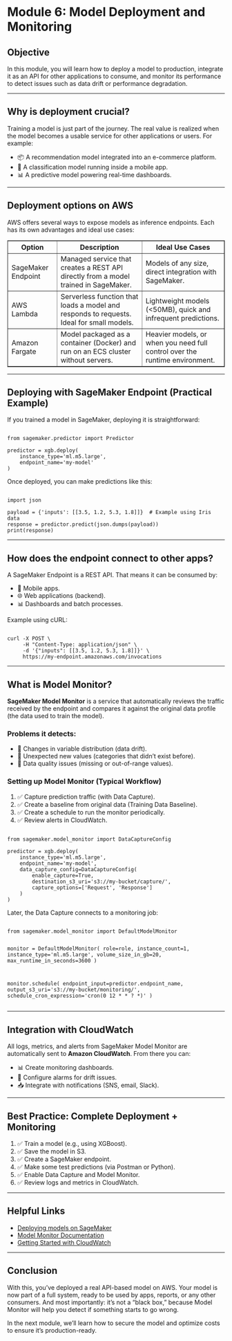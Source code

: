 <h1>Module 6: Model Deployment and Monitoring</h1>

<h2>Objective</h2>
<p>In this module, you will learn how to deploy a model to production, integrate it as an API for other applications to consume, and monitor its performance to detect issues such as data drift or performance degradation.</p>

<hr>

<h2>Why is deployment crucial?</h2>
<p>Training a model is just part of the journey. The real value is realized when the model becomes a usable service for other applications or users. For example:</p>
<ul>
    <li>📦 A recommendation model integrated into an e-commerce platform.</li>
    <li>📲 A classification model running inside a mobile app.</li>
    <li>📊 A predictive model powering real-time dashboards.</li>
</ul>

<hr>

<h2>Deployment options on AWS</h2>
<p>AWS offers several ways to expose models as inference endpoints. Each has its own advantages and ideal use cases:</p>

<table border="1">
<tr>
    <th>Option</th>
    <th>Description</th>
    <th>Ideal Use Cases</th>
</tr>
<tr>
    <td>SageMaker Endpoint</td>
    <td>Managed service that creates a REST API directly from a model trained in SageMaker.</td>
    <td>Models of any size, direct integration with SageMaker.</td>
</tr>
<tr>
    <td>AWS Lambda</td>
    <td>Serverless function that loads a model and responds to requests. Ideal for small models.</td>
    <td>Lightweight models (<50MB), quick and infrequent predictions.</td>
</tr>
<tr>
    <td>Amazon Fargate</td>
    <td>Model packaged as a container (Docker) and run on an ECS cluster without servers.</td>
    <td>Heavier models, or when you need full control over the runtime environment.</td>
</tr>
</table>

<hr>

<h2>Deploying with SageMaker Endpoint (Practical Example)</h2>
<p>If you trained a model in SageMaker, deploying it is straightforward:</p>

<pre><code>
from sagemaker.predictor import Predictor

predictor = xgb.deploy(
    instance_type='ml.m5.large',
    endpoint_name='my-model'
)
</code></pre>

<p>Once deployed, you can make predictions like this:</p>

<pre><code>
import json

payload = {'inputs': [[3.5, 1.2, 5.3, 1.8]]}  # Example using Iris data
response = predictor.predict(json.dumps(payload))
print(response)
</code></pre>

<hr>

<h2>How does the endpoint connect to other apps?</h2>
<p>A SageMaker Endpoint is a REST API. That means it can be consumed by:</p>
<ul>
    <li>📲 Mobile apps.</li>
    <li>🌐 Web applications (backend).</li>
    <li>📊 Dashboards and batch processes.</li>
</ul>

<p>Example using cURL:</p>
<pre><code>
curl -X POST \
     -H "Content-Type: application/json" \
     -d '{"inputs": [[3.5, 1.2, 5.3, 1.8]]}' \
     https://my-endpoint.amazonaws.com/invocations
</code></pre>

<hr>

<h2>What is Model Monitor?</h2>
<p><strong>SageMaker Model Monitor</strong> is a service that automatically reviews the traffic received by the endpoint and compares it against the original data profile (the data used to train the model).</p>

<h3>Problems it detects:</h3>
<ul>
    <li>🚨 Changes in variable distribution (data drift).</li>
    <li>🚨 Unexpected new values (categories that didn’t exist before).</li>
    <li>🚨 Data quality issues (missing or out-of-range values).</li>
</ul>

<h3>Setting up Model Monitor (Typical Workflow)</h3>
<ol>
    <li>✅ Capture prediction traffic (with Data Capture).</li>
    <li>✅ Create a baseline from original data (Training Data Baseline).</li>
    <li>✅ Create a schedule to run the monitor periodically.</li>
    <li>✅ Review alerts in CloudWatch.</li>
</ol>

<pre><code>
from sagemaker.model_monitor import DataCaptureConfig

predictor = xgb.deploy(
    instance_type='ml.m5.large',
    endpoint_name='my-model',
    data_capture_config=DataCaptureConfig(
        enable_capture=True,
        destination_s3_uri='s3://my-bucket/capture/',
        capture_options=['Request', 'Response']
    )
)
</code></pre>

<p>Later, the Data Capture connects to a monitoring job:</p>
<pre><code>
from sagemaker.model_monitor import DefaultModelMonitor

monitor = DefaultModelMonitor(
role=role,
instance\_count=1,
instance\_type='ml.m5.large',
volume\_size\_in\_gb=20,
max\_runtime\_in\_seconds=3600
)

monitor.schedule(
endpoint\_input=predictor.endpoint\_name,
output\_s3\_uri='s3://my-bucket/monitoring/',
schedule\_cron\_expression='cron(0 12 \* \* ? \*)'
) </code></pre>

<hr>

<h2>Integration with CloudWatch</h2>
<p>All logs, metrics, and alerts from SageMaker Model Monitor are automatically sent to <strong>Amazon CloudWatch</strong>. From there you can:</p>
<ul>
    <li>📊 Create monitoring dashboards.</li>
    <li>🔔 Configure alarms for drift issues.</li>
    <li>📥 Integrate with notifications (SNS, email, Slack).</li>
</ul>

<hr>

<h2>Best Practice: Complete Deployment + Monitoring</h2>
<ol>
    <li>✅ Train a model (e.g., using XGBoost).</li>
    <li>✅ Save the model in S3.</li>
    <li>✅ Create a SageMaker endpoint.</li>
    <li>✅ Make some test predictions (via Postman or Python).</li>
    <li>✅ Enable Data Capture and Model Monitor.</li>
    <li>✅ Review logs and metrics in CloudWatch.</li>
</ol>

<hr>

<h2>Helpful Links</h2>
<ul>
    <li><a href="https://docs.aws.amazon.com/sagemaker/latest/dg/deploy-model.html" target="_blank">Deploying models on SageMaker</a></li>
    <li><a href="https://docs.aws.amazon.com/sagemaker/latest/dg/model-monitor.html" target="_blank">Model Monitor Documentation</a></li>
    <li><a href="https://docs.aws.amazon.com/cloudwatch/" target="_blank">Getting Started with CloudWatch</a></li>
</ul>

<hr>

<h2>Conclusion</h2>
<p>With this, you’ve deployed a real API-based model on AWS. 
Your model is now part of a full system, ready to be used by apps, reports, or any other consumers. 
And most importantly: it’s not a “black box,” because Model Monitor will help you detect if something starts to go wrong.</p>

<p>In the next module, we’ll learn how to secure the model and optimize costs to ensure it’s production-ready.</p>
